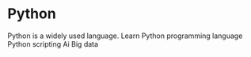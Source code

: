 # Python 
Python is a widely used language.
Learn Python programming language 
Python scripting
Ai
Big data
